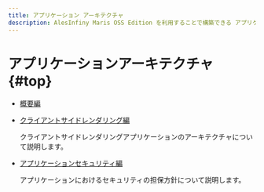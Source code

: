 ```yaml
---
title: アプリケーション アーキテクチャ
description: AlesInfiny Maris OSS Edition を利用することで構築できる アプリケーションについて説明します。
---
```


# アプリケーションアーキテクチャ {#top}

- [概要編](./overview/index.md)

- [クライアントサイドレンダリング編](./client-side-rendering/index.md)

    クライアントサイドレンダリングアプリケーションのアーキテクチャについて説明します。

- [アプリケーションセキュリティ編](./security/index.md)

    アプリケーションにおけるセキュリティの担保方針について説明します。

<!-- CSR 編など、概要編以外のドキュメントが増えたら、各ドキュメントの概要説明を書く。 -->
